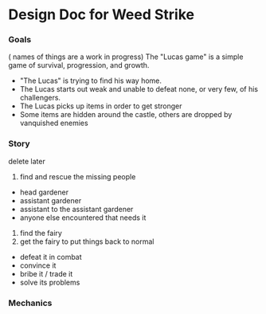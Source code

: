 # Design Doc for Weed Strike

### Goals

( names of things are a work in progress)
The "Lucas game" is a simple game of survival, progression, and growth.

  * "The Lucas" is trying to find his way home.
  * The Lucas starts out weak and unable to defeat none, or very few, of his challengers.
  * The Lucas picks up items in order to get stronger
  * Some items are hidden around the castle, others are dropped by vanquished enemies
### Story


delete later
1. find and rescue the missing people
  * head gardener
  * assistant gardener
  * assistant to the assistant gardener
  * anyone else encountered that needs it
1. find the fairy
1. get the fairy to put things back to normal
  * defeat it in combat
  * convince it
  * bribe it / trade it
  * solve its problems

### Mechanics
